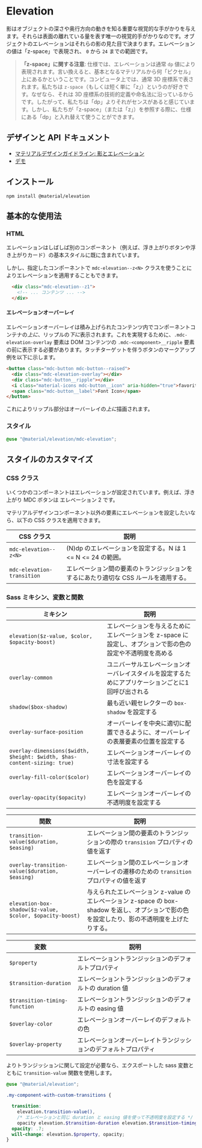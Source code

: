 <!--docs:
title: "Elevation"
layout: detail
section: components
excerpt: "Shadows and elevation as Sass mixins and CSS classes."
iconId: shadow
path: /catalog/elevation/
-->

# Elevation

影はオブジェクトの深さや奥行方向の動きを知る重要な視覚的な手がかりを与えます。それらは表面の離れている量を表す唯一の視覚的手がかりなのです。オブジェクトのエレベーションはそれらの影の見た目で決まります。エレベーションの値は「z-space」で表現され、 `0` から `24` までの範囲です。

> **「z-space」に関する注意**: 仕様では、エレベーションは通常 `dp` 値により表現されます。言い換えると、基本となるマテリアルから何「ピクセル」上にあるかということです。コンピュータ上では、通常 3D 座標系で表されます。私たちは `z-space`（もしくは短く単に「z」）というのが好きです。なぜなら、それは 3D 座標系の技術的定義や命名法に沿っているからです。したがって、私たちは「dp」よりそれがセンスがあると感じています。しかし、私たちが「z-space」（または「z」）を参照する際に、仕様にある「dp」と入れ替えて使うことができます。

## デザインと API ドキュメント

<ul class="icon-list">
  <li class="icon-list-item icon-list-item--spec">
    <a href="https://material.io/go/design-elevation">マテリアルデザインガイドライン: 影とエレベーション</a>
  </li>
  <li class="icon-list-item icon-list-item--link">
    <a href="https://material-components.github.io/material-components-web-catalog/#/component/elevation">デモ</a>
  </li>
</ul>

## インストール

```
npm install @material/elevation
```

## 基本的な使用法

### HTML

エレベーションはしばしば別のコンポーネント（例えば、浮き上がりボタンや浮き上がりカード）の基本スタイルに既に含まれています。

しかし、指定したコンポーネントで `mdc-elevation--z<N>` クラスを使うことによりエレベーションを適用することもできます。

```html
  <div class="mdc-elevation--z1">
    <!-- ... コンテンツ ... -->
  </div>
```

#### エレベーションオーバーレイ

エレベーションオーバーレイは積み上げられたコンテンツ内でコンポーネントコンテナの*上に*、リップルの*下に*表示されます。これを実現するために、`.mdc-elevation-overlay` 要素は DOM コンテンツの `.mdc-<component>__ripple` 要素の前に表示する必要があります。タッチターゲットを伴うボタンのマークアップ例を以下に示します。

```html
<button class="mdc-button mdc-button--raised">
  <div class="mdc-elevation-overlay"></div>
  <div class="mdc-button__ripple"></div>
  <i class="material-icons mdc-button__icon" aria-hidden="true">favorite</i>
  <span class="mdc-button__label">Font Icon</span>
</button>
```

これによりリップル部分はオーバーレイの*上に*描画されます。

### スタイル

```scss
@use "@material/elevation/mdc-elevation";
```

## スタイルのカスタマイズ

### CSS クラス

いくつかのコンポーネントはエレベーションが設定されています。例えば、浮き上がり MDC ボタンは エレベーション 2 です。

マテリアルデザインコンポーネント以外の要素にエレベーションを設定したいなら、以下の CSS クラスを適用できます。

CSS クラス | 説明
--- | ---
`mdc-elevation--z<N>` | (N)dp のエレベーションを設定する。N は 1 <= N <= 24 の範囲。
`mdc-elevation-transition` | エレベーション間の要素のトランジッションをするにあたり適切な CSS ルールを適用する。

### Sass ミキシン、変数と関数

ミキシン | 説明
--- | ---
`elevation($z-value, $color, $opacity-boost)` | エレベーションを与えるためにエレベーションを z-space に設定し、オプションで影の色の設定や不透明度を高める
`overlay-common` | ユニバーサルエレベーションオーバレイスタイルを設定するためにアプリケーションごとに1回呼び出される
`shadow($box-shadow)` | 最も近い親セレクターの `box-shadow` を設定する
`overlay-surface-position` | オーバーレイを中央に適切に配置できるように、オーバーレイの表層要素の位置を設定する
`overlay-dimensions($width, $height: $width, $has-content-sizing: true)` | エレベーションオーバーレイの寸法を設定する
`overlay-fill-color($color)` | エレベーションオーバーレイの色を設定する
`overlay-opacity($opacity)` | エレベーションオーバーレイの不透明度を設定する


関数 | 説明
--- | ---
`transition-value($duration, $easing)` | エレベーション間の要素のトランジッションの際の `transision` プロパティの値を返す
`overlay-transition-value($duration, $easing)` | エレベーション間のエレベーションオーバーレイの遷移のための `transition` プロパティの値を返す
`elevation-box-shadow($z-value, $color, $opacity-boost)` | 与えられたエレベーション z-value のエレベーション z-space の box-shadow を返し、オプションで影の色を設定したり、影の不透明度を上げたりする。

変数 | 説明
--- | ---
`$property` | エレベーショントランジッションのデフォルトプロパティ
`$transition-duration` | エレベーショントランジッションのデフォルトの duration 値
`$transition-timing-function` | エレベーショントランジッションのデフォルトの easing 値
`$overlay-color` | エレベーションオーバーレイのデフォルトの色
`$overlay-property` | エレベーションオーバーレイトランジッションのデフォルトプロパティ

よりトランジッションに関して設定が必要なら、エクスポートした sass 変数とともに `transition-value` 関数を使用します。

```scss
@use "@material/elevation";

.my-component-with-custom-transitions {

  transition:
    elevation.transition-value(),
    /* エレベーションと同じ duration と easing 値を使って不透明度を設定する */
    opacity elevation.$transition-duration elevation.$transition-timing-function;
  opacity: .7;
  will-change: elevation.$property, opacity;
}
```
